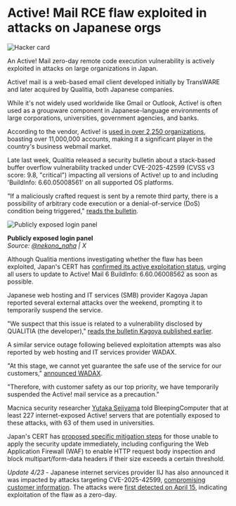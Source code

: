 # Active! Mail RCE flaw exploited in attacks on Japanese orgs

![Hacker card](https://www.bleepstatic.com/content/hl-images/2024/12/15/hacker-card.jpg)

An Active! Mail zero-day remote code execution vulnerability is actively exploited in attacks on large organizations in Japan.

Active! mail is a web-based email client developed initially by TransWARE and later acquired by Qualitia, both Japanese companies.

While it's not widely used worldwide like Gmail or Outlook, Active! is often used as a groupware component in Japanese-language environments of large corporations, universities, government agencies, and banks.

According to the vendor, Active! is [used in over 2,250 organizations](https://www.qualitia.com/jp/english/on%5Fpremise.html), boasting over 11,000,000 accounts, making it a significant player in the country's business webmail market.

Late last week, Qualitia released a security bulletin about a stack-based buffer overflow vulnerability tracked under CVE-2025-42599 (CVSS v3 score: 9.8, "critical") impacting all versions of Active! up to and including 'BuildInfo: 6.60.05008561' on all supported OS platforms.

"If a maliciously crafted request is sent by a remote third party, there is a possibility of arbitrary code execution or a denial-of-service (DoS) condition being triggered," [reads the bulletin](https://www.qualitia.com/jp/news/2025/04/18%5F1030.html).

![Publicly exposed login panel](https://www.bleepstatic.com/images/news/u/1220909/2025/April/login-panel.jpg)

**Publicly exposed login panel**  
_Source: [@nekono\_naha](https://x.com/nekono%5Fnaha) | X_

Although Qualitia mentions investigating whether the flaw has been exploited, Japan's CERT has [confirmed its active exploitation status](https://jvn.jp/en/jp/JVN22348866/index.html), urging all users to update to Active! Mail 6 BuildInfo: 6.60.06008562 as soon as possible.

Japanese web hosting and IT services (SMB) provider Kagoya Japan reported several external attacks over the weekend, prompting it to temporarily suspend the service.

"We suspect that this issue is related to a vulnerability disclosed by QUALITIA (the developer)," [reads the bulletin Kagoya published earlier](https://www.kagoya.jp/news/2025042132416/).

A similar service outage following believed exploitation attempts was also reported by web hosting and IT services provider WADAX.

"At this stage, we cannot yet guarantee the safe use of the service for our customers," [announced WADAX](https://www.wadax.ne.jp/news/detail.html?no=87195).

"Therefore, with customer safety as our top priority, we have temporarily suspended the Active! mail service as a precaution."

Macnica security researcher [Yutaka Sejiyama](https://x.com/nekono%5Fnaha/status/1913185565048230124) told BleepingComputer that at least 227 internet-exposed Active! servers that are potentially exposed to these attacks, with 63 of them used in universities.

Japan's CERT has [proposed specific mitigation steps](https://www.jpcert.or.jp/at/2025/at250010.html) for those unable to apply the security update immediately, including configuring the Web Application Firewall (WAF) to enable HTTP request body inspection and block multipart/form-data headers if their size exceeds a certain threshold.

_Update 4/23_ \- Japanese internet services provider IIJ has also announced it was impacted by attacks targeting CVE-2025-42599, [compromising customer information](https://www.iij.ad.jp/en/news/pressrelease/2025/0422-2.html). The attacks were [first detected on April 15](https://www.iij.ad.jp/en/news/pressrelease/2025/0415.html), indicating exploitation of the flaw as a zero-day.